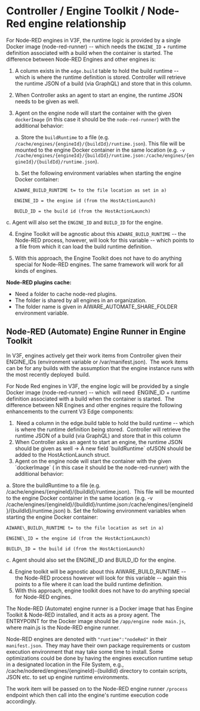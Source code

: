 <!-- markdownlint-disable -->

# Controller / Engine Toolkit / Node-Red engine relationship

For Node-RED engines in V3F, the runtime logic is provided by a single Docker image (node-red-runner) -- which needs the `ENGINE_ID` + runtime definition associated with a build when the container is started.  The difference between Node-RED Engines and other engines is:

1. A column exists in the `edge.build` table to hold the build runtime -- which is where the runtime definition is stored.  Controller will retrieve the runtime JSON of a build (via GraphQL) and store that in this column.

2. When Controller asks an agent to start an engine, the runtime JSON needs to be given as well.
 
3. Agent on the engine node will start the container with the given `dockerImage` (in this case it should be the `node-red-runner`) with the additional behavior:

    a. Store the `buildRuntime` to a file (e.g. `/cache/engines/{engineId}/{buildId}/runtime.json`). This file will be mounted to the engine Docker container in the same location (e.g. `-v /cache/engines/{engineId}/{buildId}/runtime.json:/cache/engines/{engineId}/{buildId}/runtime.json`).
    
    b.  Set the following environment variables when starting the engine Docker container:
    
 ```pre
    AIWARE_BUILD_RUNTIME t= to the file location as set in a)
    
    ENGINE_ID = the engine id (from the HostActionLaunch)
    
    BUILD_ID = the build id (from the HostActionLaunch)
```

   c. Agent will also set the `ENGINE_ID` and `BUILD_ID` for the engine.
    
4. Engine Toolkit will be agnostic about this `AIWARE_BUILD_RUNTIME` -- the Node-RED process, however, will look for this variable -- which points to a file from which it can load the build runtime definition.

5. With this approach, the Engine Toolkit does not have to do anything special for Node-RED engines.  The same framework will work for all kinds of engines.

**Node-RED plugins cache:**
* Need a folder to cache node-red plugins. 
* The folder is shared by all engines in an organization.
* The folder name is given in AIWARE_AUTOMATE_SHARE_FOLDER environment variable.

## Node-RED (Automate) Engine Runner in Engine Toolkit

In V3F, engines actively get their work items from Controller given
their ENGINE\_IDs (environment variable or /var/manifest.json).  The
work items can be for any builds with the assumption that the engine
instance runs with the most recently deployed  build.

For Node Red engines in V3F, the engine logic will be provided by a
single Docker image (node-red-runner) -- which  will need  ENGINE\_ID +
runtime definition associated with a build when the container is
started.  The difference between NR Engines and other engines require
the following enhancements to the current V3 Edge components:

1.   Need a column in the edge.build table to hold the build runtime --
    which is where the runtime definition being stored.  Controller will
    retrieve the runtime JSON of a build (via GraphQL) and store that in
    this column
2.  When Controller asks an agent to start an engine, the runtime JSON
    should be given as well → A new field \`buildRuntime\` ofJSON should
    be added to the HostActionLaunch struct.
3.  Agent on the engine node will start the container with the given
    \`dockerImage\` ( in this case it should be the
    node-red-runner) with the additional behavior:

a.  Store the buildRuntime to a file (e.g.
    /cache/engines/{engineId}/{buildId}/runtime.json).  This file will
    be mounted to the engine Docker container in the same location (e.g.
    -v
    /cache/engines/{engineId}/{buildId}/runtime.json:/cache/engines/{engineId}/{buildId}/runtime.json)
b.  Set the following environment variables when starting the engine
    Docker container:

```
AIWARE\_BUILD\_RUNTIME t= to the file location as set in a)

ENGINE\_ID = the engine id (from the HostActionLaunch)

BUILD\_ID = the build id (from the HostActionLaunch)
```

c.  Agent should also set the ENGINE\_ID and BUILD\_ID for the engine.

4.  Engine toolkit will be agnostic about this AIWARE\_BUILD\_RUNTIME --
    the Node-RED process however will look for this variable -- again
    this points to a file where it can load the build runtime
    definition.
5.  With this approach, engine toolkit does not have to do anything
    special for Node-RED engines.

The Node-RED (Automate) engine runner is a Docker image that has Engine Toolkit & Node-RED installed, and it acts as a proxy agent. The ENTRYPOINT for the Docker image should be `/app/engine node main.js`, where main.js is the Node-RED engine runner.

Node-RED engines are denoted with `"runtime":"nodeRed"` in their `manifest.json`.  They may have their own package requirements or custom execution environment that may take some time to install. Some optimizations could be done by having the engines execution runtime setup in a designated location in the File System, e.g., /cache/nodered/engines/{engineId}-{buildId} directory to contain scripts, JSON etc. to set up engine runtime environments.

The work item will be passed on to the Node-RED engine runner `/process` endpoint which then call into the engine's runtime execution code accordingly.

<!--
TODO: The getWork API to Controller would need to be enhanced to allow retrieving Node Red work items (e.g. need runtime parameter). 
-->